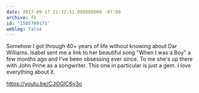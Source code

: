 ```yaml
---
date: 2017-09-17 21:32:51.000000000 -07:00
archive: fb
id: '1505709171'
weblog: false
---
```


Somehow I got through 40+ years of life without knowing about Dar Williams. Isabel sent me a link to her beautiful song "When I was a Boy" a few months ago and I've been obsessing ever since. To me she's up there with John Prine as a songwriter. This one in particular is just a gem. I love everything about it. 

https://youtu.be/CJi0GlC6v3o
